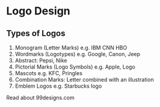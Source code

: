# Logo Design

## Types of Logos

1. Monogram (Letter Marks) e.g. IBM CNN HBO
2. Wordmarks (Logotypes) e.g. Google, Canon, Jeep
3. Abstract: Pepsi, Nike
4. Pictorial Marks (Logo Symbols) e.g. Apple, Logo
5. Mascots e.g. KFC, Pringles
6. Combination Marks: Letter combined with an illustration
7. Emblem Logos e.g. Starbucks logo

Read about 99designs.com
